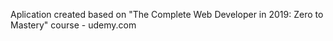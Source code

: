 Aplication created based on "The Complete Web Developer in 2019: Zero to Mastery" course - udemy.com